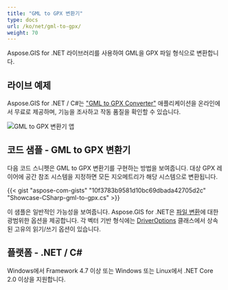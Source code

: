 ```yaml
---
title: "GML to GPX 변환기"
type: docs
url: /ko/net/gml-to-gpx/
weight: 70
---
```


Aspose.GIS for .NET 라이브러리를 사용하여 GML을 GPX 파일 형식으로 변환합니다.

## **라이브 예제**

Aspose.GIS for .NET / C#는 ["GML to GPX Converter"](https://products.aspose.app/gis/conversion/gml-to-gpx) 애플리케이션을 온라인에서 무료로 제공하며, 기능을 조사하고 작동 품질을 확인할 수 있습니다.

![GML to GPX 변환기 앱](conversion.png)

## **코드 샘플 - GML to GPX 변환기**

다음 코드 스니펫은 GML to GPX 변환기를 구현하는 방법을 보여줍니다. 대상 GPX 레이어에 공간 참조 시스템을 지정하면 모든 지오메트리가 해당 시스템으로 변환됩니다. 

{{< gist "aspose-com-gists" "10f3783b9581d10bc69dbada42705d2c" "Showcase-CSharp-gml-to-gpx.cs" >}}

이 샘플은 일반적인 가능성을 보여줍니다. Aspose.GIS for .NET은 [파일 변환](https://docs.aspose.com/gis/net/vector-layers/)에 대한 광범위한 옵션을 제공합니다. 각 벡터 기반 형식에는 [DriverOptions](https://reference.aspose.com/gis/net/aspose.gis/driveroptions) 클래스에서 상속된 고유의 읽기/쓰기 옵션이 있습니다.

## **플랫폼 - .NET / C#**

Windows에서 Framework 4.7 이상 또는 Windows 또는 Linux에서 .NET Core 2.0 이상을 지원합니다.
